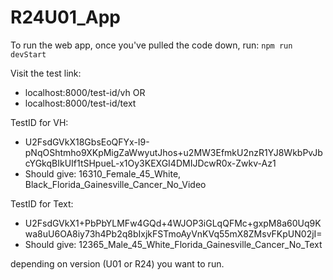 # R24U01_App

To run the web app, once you've pulled the code down, run:
`npm run devStart`

Visit the test link:
- localhost:8000/test-id/vh OR 
- localhost:8000/test-id/text

TestID for VH:
- U2FsdGVkX18GbsEoQFYx-I9-pNqOShtmho9XKpMigZaWwyutJhos+u2MW3EfmkU2nzR1YJ8WkbPvJbcYGkqBIkUIf1tSHpueL-x1Oy3KEXGI4DMIJDcwR0x-Zwkv-Az1
- Should give: 16310_Female_45_White, Black_Florida_Gainesville_Cancer_No_Video

TestID for Text:
- U2FsdGVkX1+PbPbYLMFw4GQd+4WJOP3iGLqQFMc+gxpM8a60Uq9Kwa8uU6OA8iy73h4Pb2q8bIxjkFSTmoAyVnKVq55mX8ZMsvFKpUN02jI=
- Should give: 12365_Male_45_White_Florida_Gainesville_Cancer_No_Text


depending on version (U01 or R24) you want to run.
